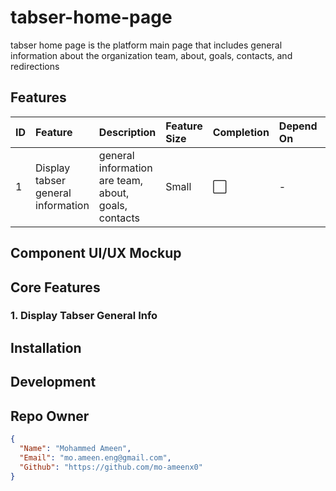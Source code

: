 # tabser-home-page
tabser home page is the platform main page that includes general information about the organization team, about, goals, contacts, and redirections

## Features
|ID  |Feature    |Description|Feature Size|Completion|Depend On|Core Feature
|:---|:---       |:---       |:---       |:---|:---|:---|
|1|Display tabser general information| general information are team, about, goals, contacts|Small|:white_large_square:|-|:white_check_mark:|

## Component UI/UX Mockup

## Core Features
### 1. Display Tabser General Info

## Installation

## Development

## Repo Owner
```JSON
{
  "Name": "Mohammed Ameen",
  "Email": "mo.ameen.eng@gmail.com",
  "Github": "https://github.com/mo-ameenx0"
}
```
